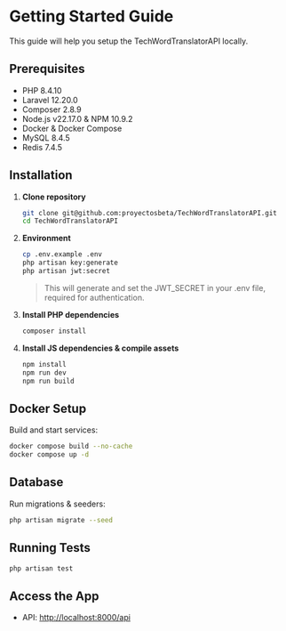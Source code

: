 # Getting Started Guide

This guide will help you setup the TechWordTranslatorAPI locally.

## Prerequisites

- PHP 8.4.10
- Laravel 12.20.0
- Composer 2.8.9
- Node.js v22.17.0 & NPM 10.9.2
- Docker & Docker Compose
- MySQL 8.4.5
- Redis 7.4.5

## Installation

1. **Clone repository**  
   ```bash
   git clone git@github.com:proyectosbeta/TechWordTranslatorAPI.git
   cd TechWordTranslatorAPI
   ```

2. **Environment**  
   ```bash
   cp .env.example .env
   php artisan key:generate
   php artisan jwt:secret
   ```
   
   > This will generate and set the JWT_SECRET in your .env file, required for authentication.

3. **Install PHP dependencies**  
   ```bash
   composer install
   ```

4. **Install JS dependencies & compile assets**  
   ```bash
   npm install
   npm run dev
   npm run build
   ```

## Docker Setup

Build and start services:

```bash
docker compose build --no-cache
docker compose up -d
```

## Database

Run migrations & seeders:

```bash
php artisan migrate --seed
```

## Running Tests

```bash
php artisan test
```

## Access the App

- API: <http://localhost:8000/api>
